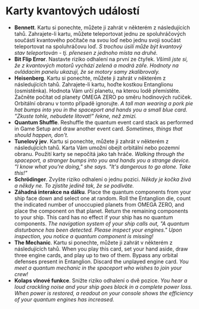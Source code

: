 # Karty kvantových událostí

- **Bennett**. Kartu si ponechte, můžete ji zahrát v některém z následujících tahů. Zahrajete-li kartu, můžete teleportovat jednu ze spoluhráčových součástí kvantového počítače na svou loď nebo jednu svoji součást teleportovat na spoluhráčovu loď. _S trochou úsilí může být kvantový stav teleportován - tj. přenesen z jednoho místa na druhé._
- **Bit Flip Error**. Nastavte riziko odhalení na první ze čtyřek. _Všimli jste si, že z kvantových motorů vychází zelená a modrá záře. Hodnoty na ovládacím panelu ukazují, že se motory samy zkalibrovaly._
- **Heisenberg**. Kartu si ponechte, můžete ji zahrát v některém z následujících tahů. Zahrajete-li kartu, hoďte kostkou Entanglionu (osmistěnka). Hodnota Vám určí planetu, na kterou lodě přemístěte. Začněte počítat od planety OMEGA ZERO po směru hodinových ručiček. Orbitální obranu v tomto případě ignorujte. _A tall man wearing a pork pie hat bumps into you in the spaceport and hands you a small blue card. "Zkuste tohle, nebudete litovat!" řekne, než zmizí._
- **Quantum Shuffle**. Reshuffle the quantum event card stack as performed in Game Setup and draw another event card. _Sometimes, things that should happen, don't._
- **Tunelový jev**. Kartu si ponechte, můžete ji zahrát v některém z následujících tahů. Karta Vám umožní obejít orbitální nebo pozemní obranu. Použití karty se nepočítá jako tah hráče. _Walking through the spaceport, a stranger bumps into you and hands you a strange device. "I know what you're doing," she says. "It's dangerous to go alone. Take this!"_
- **Schrödinger**. Zvyšte riziko odhalení o jednu pozici. _Někdy je kočka živá a někdy ne. To zjistíte jedině tak, že se podíváte._
- **Záhadná interakce na dálku**. Place the quantum components from your ship face down and select one at random. Roll the Entanglion die, count the indicated number of unoccupied planets from OMEGA ZERO, and place the component on that planet. Return the remaining components to your ship. This card has no effect if your ship has no quantum components. _The navigation system of your ship calls out, "A quantum disturbance has been detected. Please inspect your engines." Upon inspection, you notice a quantum component is missing!_
- **The Mechanic**. Kartu si ponechte, můžete ji zahrát v některém z následujících tahů. When you play this card, set your hand aside, draw three engine cards, and play up to two of them. Bypass any orbital defenses present in Entanglion. Discard the unplayed engine card. _You meet a quantum mechanic in the spaceport who wishes to join your crew!_
- **Kolaps vlnové funkce**. Snižte riziko odhalení o dvě pozice. _You hear a loud crackling noise and your ship goes black in a complete power loss. When power is restored, a readout on your console shows the efficiency of your quantum engines has increased._
